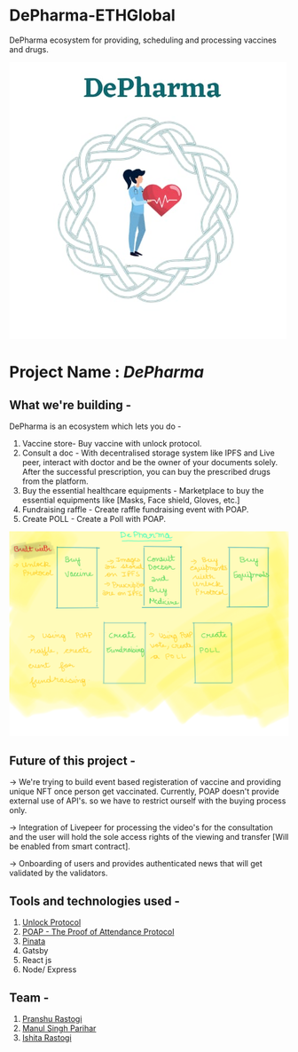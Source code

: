 # DePharma-ETHGlobal
DePharma ecosystem for providing, scheduling and processing vaccines and drugs.

![DePharma Logo](./Images/DePharmaLogo.jpeg)


# Project Name  : ***DePharma***

## What we're building - 

DePharma is an ecosystem which lets you do -

1. Vaccine store- Buy vaccine with unlock protocol.
2. Consult a doc - With decentralised storage system like IPFS and Live peer, interact with doctor and be the owner of your documents solely. After the successful prescription, you can buy the prescribed drugs from the platform.
3. Buy the essential healthcare equipments - Marketplace to buy the essential equipments like  [Masks, Face shield, Gloves, etc.]
4. Fundraising raffle - Create raffle fundraising event with POAP.
5. Create POLL - Create a Poll with POAP.

![Architecture Logo](./Images/architect.png)

## Future of this project - 

-> We're trying to build event based registeration of vaccine and providing unique NFT once person get vaccinated. Currently, POAP doesn't provide external use of API's. so we have to restrict ourself with the buying process only.

-> Integration of Livepeer for processing the video's for the consultation and the user will hold the sole access rights of the viewing and transfer [Will be enabled from smart contract].

-> Onboarding of users and provides authenticated news that will get validated by the validators.


## Tools and technologies used - 

1. [Unlock Protocol](https://unlock-protocol.com/)
2. [POAP - The Proof of Attendance Protocol](https://www.poap.xyz/)
3. [Pinata](https://pinata.cloud/)
4. Gatsby
5. React js
6. Node/ Express

## Team -

1. [Pranshu Rastogi](https://github.com/pranshurastogi)
2. [Manul Singh Parihar](https://github.com/JeremyConnor)
3. [Ishita Rastogi](https://github.com/ishitarastogi)
